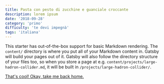 ```yaml
---
title: Pasta con pesto di zucchine e guanciale croccante
description: lorem ipsum
date: '2018-09-28'
category: 'primo'
difficulty: 'te devi impegnà'
tags: 'italiana'
---
```


This starter has out-of-the-box support for basic Markdown rendering. The `content/` directory is where you put all of your Markdown content in. Gatsby will build your pages out of it. Gatsby will also follow the directory structure of your files too, so when you store a page at e.g. `content/projects/large-hadron-collider.md`, it will be built in `/projects/large-hadron-collider/`.

[That's cool! Okay, take me back home.](/)
